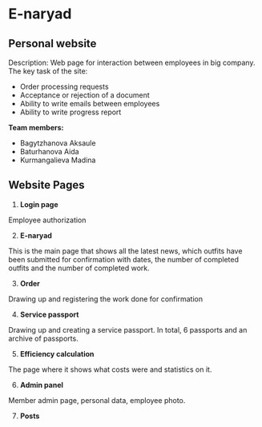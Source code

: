 # E-naryad
## Personal website 
Description: Web page for interaction between employees in big company. The key task of the site:
- Order processing requests
- Acceptance or rejection of a document
- Ability to write emails between employees
- Ability to write progress report

**Team members:**

- Bagytzhanova Aksaule
- Baturhanova Aida
- Kurmangalieva Madina

## Website Pages
1. **Login page**

Employee authorization

2. **E-naryad**

This is the main page that shows all the latest news, which outfits have been submitted for confirmation with dates, the number of completed outfits and the number of completed work.

3. **Order**

Drawing up and registering the work done for confirmation 

4. **Service passport**

Drawing up and creating a service passport. In total, 6 passports and an archive of passports.

5. **Efficiency calculation**

The page where it shows what costs were and statistics on it.

6. **Admin panel**

Member admin page, personal data, employee photo.

7. **Posts**



